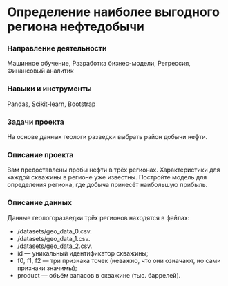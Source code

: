 # Определение наиболее выгодного региона нефтедобычи

### Направление деятельности

Машинное обучение, Разработка бизнес-модели, Регрессия, Финансовый аналитик

### Навыки и инструменты

Pandas, Scikit-learn, Bootstrap

### Задачи проекта

На основе данных геологи разведки выбрать район добычи нефти.

### Описание проекта

Вам предоставлены пробы нефти в трёх регионах. Характеристики для каждой скважины в регионе уже известны. Постройте модель для определения региона, где добыча принесёт наибольшую прибыль. 

### Описание данных

Данные геологоразведки трёх регионов находятся в файлах: 
* /datasets/geo_data_0.csv.
* /datasets/geo_data_1.csv.
* /datasets/geo_data_2.csv.
* id — уникальный идентификатор скважины;
* f0, f1, f2 — три признака точек (неважно, что они означают, но сами признаки значимы);
* product — объём запасов в скважине (тыс. баррелей).
